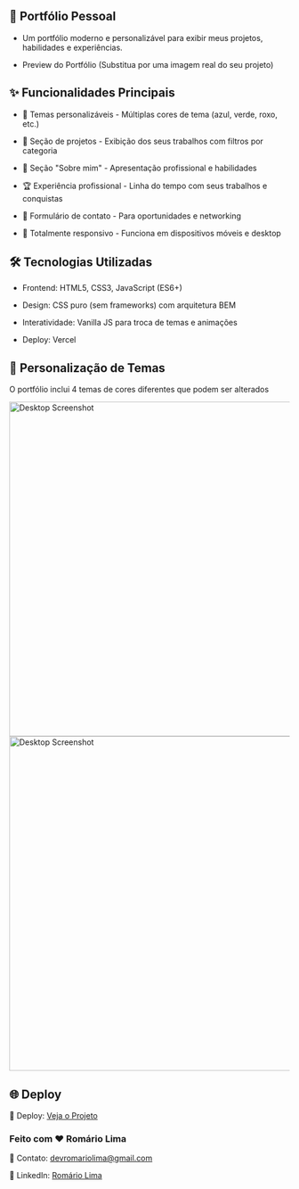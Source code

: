 ## 📌 Portfólio Pessoal

- Um portfólio moderno e personalizável para exibir meus projetos, habilidades e experiências.

- Preview do Portfólio (Substitua por uma imagem real do seu projeto)

## ✨ Funcionalidades Principais

- 🎨 Temas personalizáveis - Múltiplas cores de tema (azul, verde, roxo, etc.)

- 📂 Seção de projetos - Exibição dos seus trabalhos com filtros por categoria

- 📝 Seção "Sobre mim" - Apresentação profissional e habilidades

- 🏆 Experiência profissional - Linha do tempo com seus trabalhos e conquistas

- 📧 Formulário de contato - Para oportunidades e networking

- 📱 Totalmente responsivo - Funciona em dispositivos móveis e desktop

## 🛠️ Tecnologias Utilizadas

- Frontend: HTML5, CSS3, JavaScript (ES6+)

- Design: CSS puro (sem frameworks) com arquitetura BEM

- Interatividade: Vanilla JS para troca de temas e animações

- Deploy: Vercel

## 🎨 Personalização de Temas

O portfólio inclui 4 temas de cores diferentes que podem ser alterados


<img src="https://i.imgur.com/dcGmiD8.png" alt="Desktop Screenshot" width="600"/>

<img src="https://i.imgur.com/toVPgzQ.png" alt="Desktop Screenshot" width="600"/>


## 🌐 Deploy

🔗 Deploy: [Veja o Projeto](https://personal-portfolio-template-tau.vercel.app/)

### Feito com ❤️ Romário Lima

📧 Contato: devromariolima@gmail.com

🔗 LinkedIn: [Romário Lima](https://www.linkedin.com/in/devromariolima/)